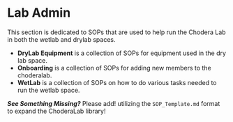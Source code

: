 # Lab Admin

This section is dedicated to SOPs that are used to help run the Chodera Lab in both the wetlab and drylab spaces.

* **DryLab Equipment** is a collection of SOPs for equipment used in the dry lab space.
* **Onboarding** is a collection of SOPs for adding new members to the choderalab.
* **WetLab** is a collection of SOPs on how to do various tasks needed to run the wetlab space.

**_See Something Missing?_**
Please add! utilizing the `SOP_Template.md` format to expand the ChoderaLab library!
